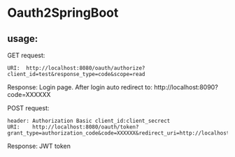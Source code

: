 # Oauth2SpringBoot

## usage:
GET request:
```
URI:  http://localhost:8080/oauth/authorize?client_id=test&response_type=code&scope=read
```

Response:
Login page. After login auto redirect to: http://localhost:8090?code=XXXXXX


POST request:
```
header: Authorization Basic client_id:client_secrect
URI:    http://localhost:8080/oauth/token?grant_type=authorization_code&code=XXXXXX&redirect_uri=http://localhost:8090/
```

Response:
JWT token